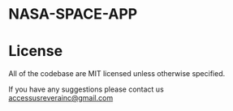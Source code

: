 # NASA-SPACE-APP

# License
All of the codebase are MIT licensed unless otherwise specified.

If you have any suggestions please contact us accessusreverainc@gmail.com

